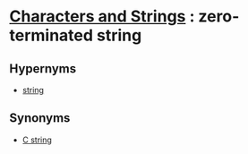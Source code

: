 # [Characters and Strings][1] : zero-terminated string

## Hypernyms

  - [string](./string.md)

## Synonyms

  - [C string](./c_string.md)

[1]: README.md

